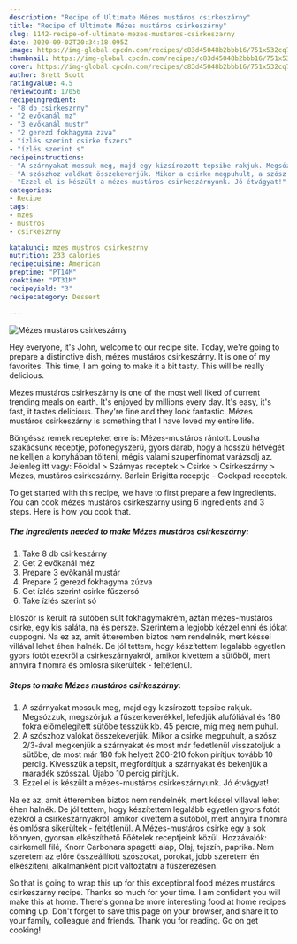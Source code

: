 ```yaml
---
description: "Recipe of Ultimate Mézes mustáros csirkeszárny"
title: "Recipe of Ultimate Mézes mustáros csirkeszárny"
slug: 1142-recipe-of-ultimate-mezes-mustaros-csirkeszarny
date: 2020-09-02T20:34:18.095Z
image: https://img-global.cpcdn.com/recipes/c83d45048b2bbb16/751x532cq70/mezes-mustaros-csirkeszarny-recept-foto.jpg
thumbnail: https://img-global.cpcdn.com/recipes/c83d45048b2bbb16/751x532cq70/mezes-mustaros-csirkeszarny-recept-foto.jpg
cover: https://img-global.cpcdn.com/recipes/c83d45048b2bbb16/751x532cq70/mezes-mustaros-csirkeszarny-recept-foto.jpg
author: Brett Scott
ratingvalue: 4.5
reviewcount: 17056
recipeingredient:
- "8 db csirkeszrny"
- "2 evőkanál mz"
- "3 evőkanál mustr"
- "2 gerezd fokhagyma zzva"
- "ízlés szerint csirke fszers"
- "ízlés szerint s"
recipeinstructions:
- "A szárnyakat mossuk meg, majd egy kizsírozott tepsibe rakjuk. Megsózzuk, megszórjuk a fűszerkeverékkel, lefedjük alufóliával és 180 fokra előmelegített sütőbe tesszük kb. 45 percre, míg meg nem puhul."
- "A szószhoz valókat összekeverjük. Mikor a csirke megpuhult, a szósz 2/3-ával megkenjük a szárnyakat és most már fedetlenül visszatoljuk a sütőbe, de most már 180 fok helyett 200-210 fokon pirítjuk tovább 10 percig. Kivesszük a tepsit, megfordítjuk a szárnyakat és bekenjük a maradék szósszal. Újabb 10 percig pirítjuk."
- "Ezzel el is készült a mézes-mustáros csirkeszárnyunk. Jó étvágyat!"
categories:
- Recipe
tags:
- mzes
- mustros
- csirkeszrny

katakunci: mzes mustros csirkeszrny 
nutrition: 233 calories
recipecuisine: American
preptime: "PT14M"
cooktime: "PT31M"
recipeyield: "3"
recipecategory: Dessert

---
```



![Mézes mustáros csirkeszárny](https://img-global.cpcdn.com/recipes/c83d45048b2bbb16/751x532cq70/mezes-mustaros-csirkeszarny-recept-foto.jpg)

Hey everyone, it's John, welcome to our recipe site. Today, we're going to prepare a distinctive dish, mézes mustáros csirkeszárny. It is one of my favorites. This time, I am going to make it a bit tasty. This will be really delicious.

Mézes mustáros csirkeszárny is one of the most well liked of current trending meals on earth. It's enjoyed by millions every day. It's easy, it's fast, it tastes delicious. They're fine and they look fantastic. Mézes mustáros csirkeszárny is something that I have loved my entire life.

Böngéssz remek recepteket erre is: Mézes-mustáros rántott. Lousha szakácsunk receptje, pofonegyszerű, gyors darab, hogy a hosszú hétvégét ne kelljen a konyhában tölteni, mégis valami szuperfinomat varázsolj az. Jelenleg itt vagy: Főoldal &gt; Szárnyas receptek &gt; Csirke &gt; Csirkeszárny &gt; Mézes, mustáros csirkeszárny. Barlein Brigitta receptje - Cookpad receptek.


To get started with this recipe, we have to first prepare a few ingredients. You can cook mézes mustáros csirkeszárny using 6 ingredients and 3 steps. Here is how you cook that.

<!--inarticleads1-->

##### The ingredients needed to make Mézes mustáros csirkeszárny:

1. Take 8 db csirkeszárny
1. Get 2 evőkanál méz
1. Prepare 3 evőkanál mustár
1. Prepare 2 gerezd fokhagyma zúzva
1. Get ízlés szerint csirke fűszersó
1. Take ízlés szerint só


Először is került rá sütőben sült fokhagymakrém, aztán mézes-mustáros csirke, egy kis saláta, na és persze. Szerintem a legjobb kézzel enni és jókat cuppogni. Na ez az, amit étteremben biztos nem rendelnék, mert késsel villával lehet éhen halnék. De jól tettem, hogy készítettem legalább egyetlen gyors fotót ezekről a csirkeszárnyakról, amikor kivettem a sütőből, mert annyira finomra és omlósra sikerültek - feltétlenül. 

<!--inarticleads2-->

##### Steps to make Mézes mustáros csirkeszárny:

1. A szárnyakat mossuk meg, majd egy kizsírozott tepsibe rakjuk. Megsózzuk, megszórjuk a fűszerkeverékkel, lefedjük alufóliával és 180 fokra előmelegített sütőbe tesszük kb. 45 percre, míg meg nem puhul.
1. A szószhoz valókat összekeverjük. Mikor a csirke megpuhult, a szósz 2/3-ával megkenjük a szárnyakat és most már fedetlenül visszatoljuk a sütőbe, de most már 180 fok helyett 200-210 fokon pirítjuk tovább 10 percig. Kivesszük a tepsit, megfordítjuk a szárnyakat és bekenjük a maradék szósszal. Újabb 10 percig pirítjuk.
1. Ezzel el is készült a mézes-mustáros csirkeszárnyunk. Jó étvágyat!


Na ez az, amit étteremben biztos nem rendelnék, mert késsel villával lehet éhen halnék. De jól tettem, hogy készítettem legalább egyetlen gyors fotót ezekről a csirkeszárnyakról, amikor kivettem a sütőből, mert annyira finomra és omlósra sikerültek - feltétlenül. A Mézes-mustáros csirke egy a sok könnyen, gyorsan elkészíthető Főételek receptjeink közül. Hozzávalók: csirkemell filé, Knorr Carbonara spagetti alap, Olaj, tejszín, paprika. Nem szeretem az előre összeállított szószokat, porokat, jobb szeretem én elkészíteni, alkalmanként picit változtatni a fűszerezésen. 

So that is going to wrap this up for this exceptional food mézes mustáros csirkeszárny recipe. Thanks so much for your time. I am confident you will make this at home. There's gonna be more interesting food at home recipes coming up. Don't forget to save this page on your browser, and share it to your family, colleague and friends. Thank you for reading. Go on get cooking!
